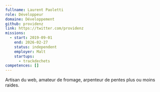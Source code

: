 ```yaml
---
fullname: Laurent Paoletti
role: Développeur
domaine: Développement
github: providenz
link: https://twitter.com/providenz
missions:
  - start: 2019-09-01
    end: 2026-02-27
    status: independent
    employer: Malt
    startups:
      - trackdechets
competences: []
---
```

Artisan du web, amateur de fromage, arpenteur de pentes plus ou moins raides.